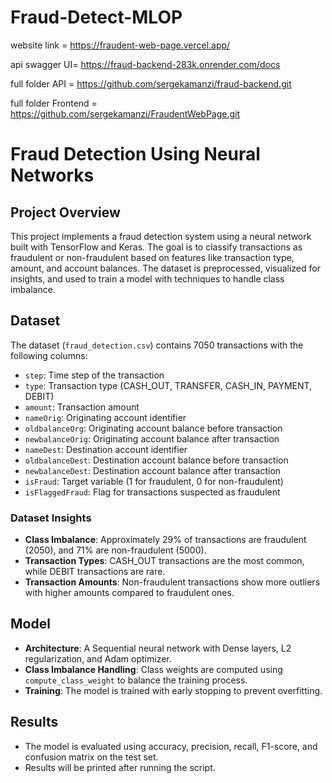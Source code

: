 # Fraud-Detect-MLOP


website link = https://fraudent-web-page.vercel.app/

api swagger UI= https://fraud-backend-283k.onrender.com/docs

full folder API = https://github.com/sergekamanzi/fraud-backend.git

full folder Frontend = https://github.com/sergekamanzi/FraudentWebPage.git


# Fraud Detection Using Neural Networks

## Project Overview
This project implements a fraud detection system using a neural network built with TensorFlow and Keras. The goal is to classify transactions as fraudulent or non-fraudulent based on features like transaction type, amount, and account balances. The dataset is preprocessed, visualized for insights, and used to train a model with techniques to handle class imbalance.

## Dataset
The dataset (`fraud_detection.csv`) contains 7050 transactions with the following columns:
- `step`: Time step of the transaction
- `type`: Transaction type (CASH_OUT, TRANSFER, CASH_IN, PAYMENT, DEBIT)
- `amount`: Transaction amount
- `nameOrig`: Originating account identifier
- `oldbalanceOrg`: Originating account balance before transaction
- `newbalanceOrig`: Originating account balance after transaction
- `nameDest`: Destination account identifier
- `oldbalanceDest`: Destination account balance before transaction
- `newbalanceDest`: Destination account balance after transaction
- `isFraud`: Target variable (1 for fraudulent, 0 for non-fraudulent)
- `isFlaggedFraud`: Flag for transactions suspected as fraudulent

### Dataset Insights
- **Class Imbalance**: Approximately 29% of transactions are fraudulent (2050), and 71% are non-fraudulent (5000).
- **Transaction Types**: CASH_OUT transactions are the most common, while DEBIT transactions are rare.
- **Transaction Amounts**: Non-fraudulent transactions show more outliers with higher amounts compared to fraudulent ones.

## Model
- **Architecture**: A Sequential neural network with Dense layers, L2 regularization, and Adam optimizer.
- **Class Imbalance Handling**: Class weights are computed using `compute_class_weight` to balance the training process.
- **Training**: The model is trained with early stopping to prevent overfitting.

## Results
- The model is evaluated using accuracy, precision, recall, F1-score, and confusion matrix on the test set.
- Results will be printed after running the script.

